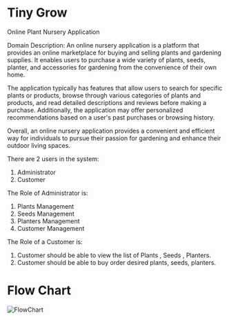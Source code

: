 # Tiny Grow 
Online Plant Nursery Application

Domain Description:
An online nursery application is a platform that provides an online marketplace for buying and selling plants and gardening supplies. It enables users to purchase a wide variety of plants, seeds, planter, and accessories for gardening from the convenience of their own home.

The application typically has features that allow users to search for specific plants or products, browse through various categories of plants and products, and read detailed descriptions and reviews before making a purchase. Additionally, the application may offer personalized recommendations based on a user's past purchases or browsing history.

Overall, an online nursery application provides a convenient and efficient way for individuals to pursue their passion for gardening and enhance their outdoor living spaces.

There are 2 users in the system:
1. Administrator 
2. Customer

The Role of Administrator is: 
1. Plants Management 
2. Seeds Management
3. Planters Management
4. Customer Management

The Role of a Customer is: 
1. Customer should be able to view the list of Plants , Seeds , Planters.
2. Customer should be able to buy order desired plants, seeds, planters.

# Flow Chart
![FlowChart](https://user-images.githubusercontent.com/70317048/221420678-15d28e2b-e437-471f-9d70-2cf0a22c4938.png)

